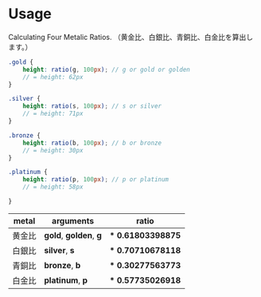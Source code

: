 # Usage

Calculating Four Metalic Ratios.
（黄金比、白銀比、青銅比、白金比を算出します。）

<!-- ## Change Info -->

```scss
.gold {
    height: ratio(g, 100px); // g or gold or golden
    // = height: 62px
}

.silver {
    height: ratio(s, 100px); // s or silver
    // = height: 71px
}

.bronze {
    height: ratio(b, 100px); // b or bronze
    // = height: 30px
}

.platinum {
    height: ratio(p, 100px); // p or platinum
    // = height: 58px

}
```

| metal  |          arguments          |        ratio        |
| ------ | --------------------------- | ------------------- |
| 黄金比 | __gold__, __golden__, __g__ | __* 0.61803398875__ |
| 白銀比 | __silver__, __s__           | __* 0.70710678118__ |
| 青銅比 | __bronze__, __b__           | __* 0.30277563773__ |
| 白金比 | __platinum__, __p__         | __* 0.57735026918__ |